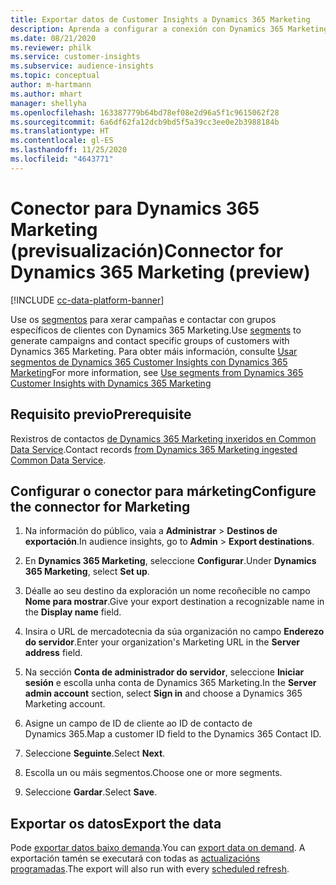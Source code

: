 ```yaml
---
title: Exportar datos de Customer Insights a Dynamics 365 Marketing
description: Aprenda a configurar a conexión con Dynamics 365 Marketing.
ms.date: 08/21/2020
ms.reviewer: philk
ms.service: customer-insights
ms.subservice: audience-insights
ms.topic: conceptual
author: m-hartmann
ms.author: mhart
manager: shellyha
ms.openlocfilehash: 163387779b64bd78ef08e2d96a5f1c9615062f28
ms.sourcegitcommit: 6a6df62fa12dcb9bd5f5a39cc3ee0e2b3988184b
ms.translationtype: HT
ms.contentlocale: gl-ES
ms.lasthandoff: 11/25/2020
ms.locfileid: "4643771"
---
```

# <a name="connector-for-dynamics-365-marketing-preview"></a><span data-ttu-id="9680f-103">Conector para Dynamics 365 Marketing (previsualización)</span><span class="sxs-lookup"><span data-stu-id="9680f-103">Connector for Dynamics 365 Marketing (preview)</span></span>

[!INCLUDE [cc-data-platform-banner](../includes/cc-data-platform-banner.md)]

<span data-ttu-id="9680f-104">Use os [segmentos](segments.md) para xerar campañas e contactar con grupos específicos de clientes con Dynamics 365 Marketing.</span><span class="sxs-lookup"><span data-stu-id="9680f-104">Use [segments](segments.md) to generate campaigns and contact specific groups of customers with Dynamics 365 Marketing.</span></span> <span data-ttu-id="9680f-105">Para obter máis información, consulte [Usar segmentos de Dynamics 365 Customer Insights con Dynamics 365 Marketing](https://docs.microsoft.com/dynamics365/marketing/customer-insights-segments)</span><span class="sxs-lookup"><span data-stu-id="9680f-105">For more information, see [Use segments from Dynamics 365 Customer Insights with Dynamics 365 Marketing](https://docs.microsoft.com/dynamics365/marketing/customer-insights-segments)</span></span>

## <a name="prerequisite"></a><span data-ttu-id="9680f-106">Requisito previo</span><span class="sxs-lookup"><span data-stu-id="9680f-106">Prerequisite</span></span>

<span data-ttu-id="9680f-107">Rexistros de contactos [de Dynamics 365 Marketing inxeridos en Common Data Service](connect-power-query.md).</span><span class="sxs-lookup"><span data-stu-id="9680f-107">Contact records [from Dynamics 365 Marketing ingested Common Data Service](connect-power-query.md).</span></span>

## <a name="configure-the-connector-for-marketing"></a><span data-ttu-id="9680f-108">Configurar o conector para márketing</span><span class="sxs-lookup"><span data-stu-id="9680f-108">Configure the connector for Marketing</span></span>

1. <span data-ttu-id="9680f-109">Na información do público, vaia a **Administrar** > **Destinos de exportación**.</span><span class="sxs-lookup"><span data-stu-id="9680f-109">In audience insights, go to **Admin** > **Export destinations**.</span></span>

1. <span data-ttu-id="9680f-110">En **Dynamics 365 Marketing**, seleccione **Configurar**.</span><span class="sxs-lookup"><span data-stu-id="9680f-110">Under **Dynamics 365 Marketing**, select **Set up**.</span></span>

1. <span data-ttu-id="9680f-111">Déalle ao seu destino da exploración un nome recoñecible no campo **Nome para mostrar**.</span><span class="sxs-lookup"><span data-stu-id="9680f-111">Give your export destination a recognizable name in the **Display name** field.</span></span>

1. <span data-ttu-id="9680f-112">Insira o URL de mercadotecnia da súa organización no campo **Enderezo do servidor**.</span><span class="sxs-lookup"><span data-stu-id="9680f-112">Enter your organization's Marketing URL in the **Server address** field.</span></span>

1. <span data-ttu-id="9680f-113">Na sección **Conta de administrador do servidor**, seleccione **Iniciar sesión** e escolla unha conta de Dynamics 365 Marketing.</span><span class="sxs-lookup"><span data-stu-id="9680f-113">In the **Server admin account** section, select **Sign in** and choose a Dynamics 365 Marketing account.</span></span>

1. <span data-ttu-id="9680f-114">Asigne un campo de ID de cliente ao ID de contacto de Dynamics 365.</span><span class="sxs-lookup"><span data-stu-id="9680f-114">Map a customer ID field to the Dynamics 365 Contact ID.</span></span>

1. <span data-ttu-id="9680f-115">Seleccione **Seguinte**.</span><span class="sxs-lookup"><span data-stu-id="9680f-115">Select **Next**.</span></span>

1. <span data-ttu-id="9680f-116">Escolla un ou máis segmentos.</span><span class="sxs-lookup"><span data-stu-id="9680f-116">Choose one or more segments.</span></span>

1. <span data-ttu-id="9680f-117">Seleccione **Gardar**.</span><span class="sxs-lookup"><span data-stu-id="9680f-117">Select **Save**.</span></span>

## <a name="export-the-data"></a><span data-ttu-id="9680f-118">Exportar os datos</span><span class="sxs-lookup"><span data-stu-id="9680f-118">Export the data</span></span>

<span data-ttu-id="9680f-119">Pode [exportar datos baixo demanda](export-destinations.md).</span><span class="sxs-lookup"><span data-stu-id="9680f-119">You can [export data on demand](export-destinations.md).</span></span> <span data-ttu-id="9680f-120">A exportación tamén se executará con todas as [actualizacións programadas](system.md#schedule-tab).</span><span class="sxs-lookup"><span data-stu-id="9680f-120">The export will also run with every [scheduled refresh](system.md#schedule-tab).</span></span>

